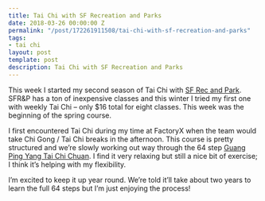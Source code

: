 ```yaml
---
title: Tai Chi with SF Recreation and Parks
date: 2018-03-26 00:00:00 Z
permalink: "/post/172261911508/tai-chi-with-sf-recreation-and-parks"
tags:
- tai chi
layout: post
template: post
description: Tai Chi with SF Recreation and Parks
---
```


<p>This week I started my second season of Tai Chi with <a href="http://sfrecpark.org/recreation-community-services/find-a-class/">SF Rec and Park</a>. SFR&amp;P has a ton of inexpensive classes and this winter I tried my first one with weekly Tai Chi – only $16 total for eight classes. This week was the beginning of the spring course.</p><p>I first encountered Tai Chi during my time at FactoryX when the team would take Chi Gong / Tai Chi breaks in the afternoon. This course is pretty structured and we’re slowly working out way through the 64 step&nbsp;<a href="http://www.chinahand.com/taichi/long_form.htm">Guang Ping Yang Tai Chi Chuan</a>. I find it very relaxing but still a nice bit of exercise; I think it’s helping with my flexibility.</p><p>I’m excited to keep it up year round. We’re told it’ll take about two years to learn the full 64 steps but I’m just enjoying the process!</p>